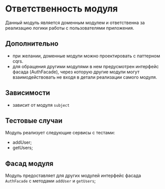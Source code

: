 # Ответственность модуля
Данный модуль является доменным модулем и ответственна за реализацию логики работы с пользователями приложения.

## Дополнительно
- при желании, доменные модули можно проектировать с паттерном cqrs.
- для обращения другими модулями в нем предусмотрен интерфейс фасада (AuthFacade), через которую другие модули могут взаимодействовать не входя в детали реализации самого модуля.

## Зависимости
- зависит от модуля `subject`

## Тестовые случаи
Модуль реализует следующие сервисы с тестами:
- addUser;
- getUsers;

## Фасад модуля
Модуль предоставляет для других модулей интерфейс фасада `AuthFacade` с методами `addUser` и `getUsers`;
